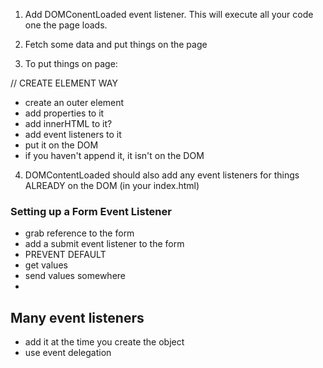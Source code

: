 1. Add DOMConentLoaded event listener. This will execute all your code one the page loads.

2. Fetch some data and put things on the page

3. To put things on page:

// CREATE ELEMENT WAY
- create an outer element
- add properties to it
- add innerHTML to it?
- add event listeners to it
- put it on the DOM
- if you haven't append it, it isn't on the DOM

4. DOMContentLoaded should also add any event listeners for things ALREADY on the DOM (in your index.html)
<!-- 4. Listen for form submission
5. Grab input information
6. send somewhere -->


### Setting up a Form Event Listener
- grab reference to the form
- add a submit event listener to the form
- PREVENT DEFAULT
- get values
- send values somewhere
-


## Many event listeners
- add it at the time you create the object
- use event delegation



